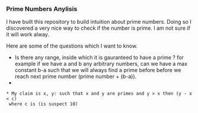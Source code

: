 ### Prime Numbers Anylisis

I have built this repository to build intuition about prime numbers. Doing so I discovered a very nice way to check if the number is prime.
I am not sure if it will work alway.

Here are some of the questions which I want to know.

  * Is there any range, inside which it is gauranteed to have a prime ? for example if we have a and b any arbitrary numbers, can we have a
    max constant b-a such that we will always find a prime before before we reach next prime number (prime number + (b-a)).
  *


	* My claim is x, y: such that x and y are primes and y > x then (y - x < c)
     where c is (is suspect 10)
